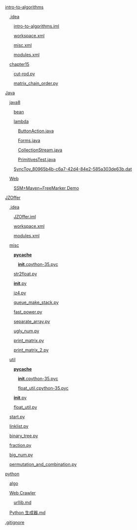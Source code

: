 [intro-to-algorithms](https://github.com/cangsangyuemanlou/codenote/tree/master/intro-to-algorithms)
&emsp;[.idea](https://github.com/cangsangyuemanlou/codenote/tree/master/intro-to-algorithms/.idea)
&emsp;&emsp;[intro-to-algorithms.iml](https://github.com/cangsangyuemanlou/codenote/blob/master/intro-to-algorithms/.idea/intro-to-algorithms.iml)
&emsp;&emsp;[workspace.xml](https://github.com/cangsangyuemanlou/codenote/blob/master/intro-to-algorithms/.idea/workspace.xml)
&emsp;&emsp;[misc.xml](https://github.com/cangsangyuemanlou/codenote/blob/master/intro-to-algorithms/.idea/misc.xml)
&emsp;&emsp;[modules.xml](https://github.com/cangsangyuemanlou/codenote/blob/master/intro-to-algorithms/.idea/modules.xml)
&emsp;[chapter15](https://github.com/cangsangyuemanlou/codenote/tree/master/intro-to-algorithms/chapter15)
&emsp;&emsp;[cut-rod.py](https://github.com/cangsangyuemanlou/codenote/blob/master/intro-to-algorithms/chapter15/cut-rod.py)
&emsp;&emsp;[matrix_chain_order.py](https://github.com/cangsangyuemanlou/codenote/blob/master/intro-to-algorithms/chapter15/matrix_chain_order.py)
[Java](https://github.com/cangsangyuemanlou/codenote/tree/master/Java)
&emsp;[java8](https://github.com/cangsangyuemanlou/codenote/tree/master/Java/java8)
&emsp;&emsp;[bean](https://github.com/cangsangyuemanlou/codenote/tree/master/Java/java8/bean)
&emsp;&emsp;[lambda](https://github.com/cangsangyuemanlou/codenote/tree/master/Java/java8/lambda)
&emsp;&emsp;&emsp;[ButtonAction.java](https://github.com/cangsangyuemanlou/codenote/blob/master/Java/java8/lambda/ButtonAction.java)
&emsp;&emsp;&emsp;[Forms.java](https://github.com/cangsangyuemanlou/codenote/blob/master/Java/java8/lambda/Forms.java)
&emsp;&emsp;&emsp;[CollectionStream.java](https://github.com/cangsangyuemanlou/codenote/blob/master/Java/java8/lambda/CollectionStream.java)
&emsp;&emsp;&emsp;[PrimitivesTest.java](https://github.com/cangsangyuemanlou/codenote/blob/master/Java/java8/lambda/PrimitivesTest.java)
&emsp;&emsp;[SyncToy_80965b4b-c6a7-42d4-84e2-585a303de63b.dat](https://github.com/cangsangyuemanlou/codenote/blob/master/Java/java8/SyncToy_80965b4b-c6a7-42d4-84e2-585a303de63b.dat)
&emsp;[Web](https://github.com/cangsangyuemanlou/codenote/tree/master/Java/Web)
&emsp;&emsp;[SSM+Maven+FreeMarker Demo](https://github.com/cangsangyuemanlou/codenote/tree/master/Java/Web/SSM%2BMaven%2BFreeMarker%20Demo)
[JZOffer](https://github.com/cangsangyuemanlou/codenote/tree/master/JZOffer)
&emsp;[.idea](https://github.com/cangsangyuemanlou/codenote/tree/master/JZOffer/.idea)
&emsp;&emsp;[JZOffer.iml](https://github.com/cangsangyuemanlou/codenote/blob/master/JZOffer/.idea/JZOffer.iml)
&emsp;&emsp;[workspace.xml](https://github.com/cangsangyuemanlou/codenote/blob/master/JZOffer/.idea/workspace.xml)
&emsp;&emsp;[modules.xml](https://github.com/cangsangyuemanlou/codenote/blob/master/JZOffer/.idea/modules.xml)
&emsp;[misc](https://github.com/cangsangyuemanlou/codenote/tree/master/JZOffer/misc)
&emsp;&emsp;[__pycache__](https://github.com/cangsangyuemanlou/codenote/tree/master/JZOffer/misc/__pycache__)
&emsp;&emsp;&emsp;[__init__.cpython-35.pyc](https://github.com/cangsangyuemanlou/codenote/blob/master/JZOffer/misc/__pycache__/__init__.cpython-35.pyc)
&emsp;&emsp;[str2float.py](https://github.com/cangsangyuemanlou/codenote/blob/master/JZOffer/misc/str2float.py)
&emsp;&emsp;[__init__.py](https://github.com/cangsangyuemanlou/codenote/blob/master/JZOffer/misc/__init__.py)
&emsp;&emsp;[jz4.py](https://github.com/cangsangyuemanlou/codenote/blob/master/JZOffer/misc/jz4.py)
&emsp;&emsp;[queue_make_stack.py](https://github.com/cangsangyuemanlou/codenote/blob/master/JZOffer/misc/queue_make_stack.py)
&emsp;&emsp;[fast_power.py](https://github.com/cangsangyuemanlou/codenote/blob/master/JZOffer/misc/fast_power.py)
&emsp;&emsp;[separate_array.py](https://github.com/cangsangyuemanlou/codenote/blob/master/JZOffer/misc/separate_array.py)
&emsp;&emsp;[ugly_num.py](https://github.com/cangsangyuemanlou/codenote/blob/master/JZOffer/misc/ugly_num.py)
&emsp;&emsp;[print_matrix.py](https://github.com/cangsangyuemanlou/codenote/blob/master/JZOffer/misc/print_matrix.py)
&emsp;&emsp;[print_matrix_2.py](https://github.com/cangsangyuemanlou/codenote/blob/master/JZOffer/misc/print_matrix_2.py)
&emsp;[util](https://github.com/cangsangyuemanlou/codenote/tree/master/JZOffer/util)
&emsp;&emsp;[__pycache__](https://github.com/cangsangyuemanlou/codenote/tree/master/JZOffer/util/__pycache__)
&emsp;&emsp;&emsp;[__init__.cpython-35.pyc](https://github.com/cangsangyuemanlou/codenote/blob/master/JZOffer/util/__pycache__/__init__.cpython-35.pyc)
&emsp;&emsp;&emsp;[float_util.cpython-35.pyc](https://github.com/cangsangyuemanlou/codenote/blob/master/JZOffer/util/__pycache__/float_util.cpython-35.pyc)
&emsp;&emsp;[__init__.py](https://github.com/cangsangyuemanlou/codenote/blob/master/JZOffer/util/__init__.py)
&emsp;&emsp;[float_util.py](https://github.com/cangsangyuemanlou/codenote/blob/master/JZOffer/util/float_util.py)
&emsp;[start.py](https://github.com/cangsangyuemanlou/codenote/blob/master/JZOffer/start.py)
&emsp;[linklist.py](https://github.com/cangsangyuemanlou/codenote/blob/master/JZOffer/linklist.py)
&emsp;[binary_tree.py](https://github.com/cangsangyuemanlou/codenote/blob/master/JZOffer/binary_tree.py)
&emsp;[fraction.py](https://github.com/cangsangyuemanlou/codenote/blob/master/JZOffer/fraction.py)
&emsp;[big_num.py](https://github.com/cangsangyuemanlou/codenote/blob/master/JZOffer/big_num.py)
&emsp;[permutation_and_combination.py](https://github.com/cangsangyuemanlou/codenote/blob/master/JZOffer/permutation_and_combination.py)
[python](https://github.com/cangsangyuemanlou/codenote/tree/master/python)
&emsp;[algo](https://github.com/cangsangyuemanlou/codenote/tree/master/python/algo)
&emsp;[Web Crawler](https://github.com/cangsangyuemanlou/codenote/tree/master/python/Web%20Crawler)
&emsp;&emsp;[urllib.md](https://github.com/cangsangyuemanlou/codenote/blob/master/python/Web%20Crawler/urllib.md)
&emsp;[Python 生成器.md](https://github.com/cangsangyuemanlou/codenote/blob/master/python/Python%20%E7%94%9F%E6%88%90%E5%99%A8.md)
[.gitignore](https://github.com/cangsangyuemanlou/codenote/blob/master/.gitignore)
